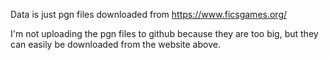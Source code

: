 Data is just pgn files downloaded from
https://www.ficsgames.org/

I'm not uploading the pgn files to github because they are too big, but they can easily be downloaded from the website above.